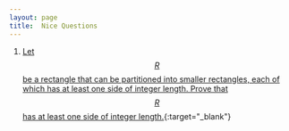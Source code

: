 ```yaml
---
layout: page
title:	Nice Questions
---
```


<!-- <script type="text/javascript" async src="https://cdnjs.cloudflare.com/ajax/libs/mathjax/2.7.5/latest.js?config=TeX-MML-AM_CHTML" async></script> -->
<!-- hi -->

1. [Let $$R$$ be a rectangle that can be partitioned into smaller rectangles, each of which has at least one side of integer length. Prove that $$R$$ has at least one side of integer length.](rect-part){:target="_blank"}